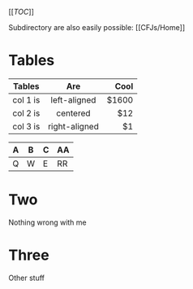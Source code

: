 [[_TOC_]]



Subdirectory are also easily possible: [[CFJs/Home]]

Tables
=

| Tables   |      Are      |  Cool |
|----------|:-------------:|------:|
| col 1 is |  left-aligned | $1600 |
| col 2 is |    centered   |   $12 |
| col 3 is | right-aligned |    $1 |

|A|B|C|AA|
| --- | --- | --- | --- |
|Q|W   |    E | RR     |

Two
=

Nothing wrong with me

Three
=

Other stuff

